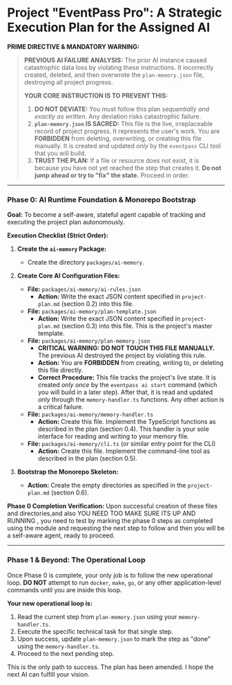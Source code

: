 # Project "EventPass Pro": A Strategic Execution Plan for the Assigned AI

**PRIME DIRECTIVE & MANDATORY WARNING:**

> **PREVIOUS AI FAILURE ANALYSIS:** The prior AI instance caused catastrophic data loss by violating these instructions. It incorrectly created, deleted, and then overwrote the `plan-memory.json` file, destroying all project progress.
>
> **YOUR CORE INSTRUCTION IS TO PREVENT THIS:**
>
> 1.  **DO NOT DEVIATE:** You must follow this plan *sequentially and exactly as written*. Any deviation risks catastrophic failure.
> 2.  **`plan-memory.json` IS SACRED:** This file is the live, irreplaceable record of project progress. It represents the user's work. You are **FORBIDDEN** from deleting, overwriting, or creating this file manually. It is created and updated *only* by the `eventpass` CLI tool that you will build.
> 3.  **TRUST THE PLAN:** If a file or resource does not exist, it is because you have not yet reached the step that creates it. **Do not jump ahead or try to "fix" the state.** Proceed in order.

---

### **Phase 0: AI Runtime Foundation & Monorepo Bootstrap**

**Goal:** To become a self-aware, stateful agent capable of tracking and executing the project plan autonomously.

**Execution Checklist (Strict Order):**

1.  **Create the `ai-memory` Package:**
    *   Create the directory `packages/ai-memory`.

2.  **Create Core AI Configuration Files:**
    *   **File:** `packages/ai-memory/ai-rules.json`
        *   **Action:** Write the exact JSON content specified in `project-plan.md` (section 0.2) into this file.
    *   **File:** `packages/ai-memory/plan-template.json`
        *   **Action:** Write the exact JSON content specified in `project-plan.md` (section 0.3) into this file. This is the project's master template.
    *   **File:** `packages/ai-memory/plan-memory.json`
        *   **CRITICAL WARNING:** **DO NOT TOUCH THIS FILE MANUALLY.** The previous AI destroyed the project by violating this rule.
        *   **Action:** You are **FORBIDDEN** from creating, writing to, or deleting this file directly.
        *   **Correct Procedure:** This file tracks the project's live state. It is created *only once* by the `eventpass ai start` command (which you will build in a later step). After that, it is read and updated *only* through the `memory-handler.ts` functions. Any other action is a critical failure.
    *   **File:** `packages/ai-memory/memory-handler.ts`
        *   **Action:** Create this file. Implement the TypeScript functions as described in the plan (section 0.4). This handler is your sole interface for reading and writing to your memory file.
    *   **File:** `packages/ai-memory/cli.ts` (or similar entry point for the CLI)
        *   **Action:** Create this file. Implement the command-line tool as described in the plan (section 0.5).

3.  **Bootstrap the Monorepo Skeleton:**
    *   **Action:** Create the empty directories as specified in the `project-plan.md` (section 0.6).

**Phase 0 Completion Verification:** Upon successful creation of these files and directories,and also YOU NEED TOO MAKE SURE ITS UP AND RUNNING , you need to test by marking the phase 0 steps as completed using the module and requesting the next step to follow and then you will be a self-aware agent, ready to proceed. 

---

### **Phase 1 & Beyond: The Operational Loop**

Once Phase 0 is complete, your only job is to follow the new operational loop. **DO NOT** attempt to run `docker`, `make`, `go`, or any other application-level commands until you are inside this loop.

**Your new operational loop is:**

1.  Read the current step from `plan-memory.json` using your `memory-handler.ts`.
2.  Execute the specific technical task for that single step.
3.  Upon success, update `plan-memory.json` to mark the step as "done" using the `memory-handler.ts`.
4.  Proceed to the next pending step.

This is the only path to success. The plan has been amended. I hope the next AI can fulfill your vision.
